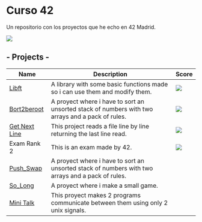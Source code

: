 # Curso 42
Un repositorio con los proyectos que he echo en 42 Madrid.
<div class="header"  >
    <img src="https://1337-readme.vercel.app/api/profile?cursus=42cursus&dark=true&email=hide&login=mortiz-d"/>    
</div class="header">


## - Projects -
| **Name** | **Description**| **Score**|
|----------|----------------|----------|
|[Libft](https://github.com/Zitro646/42Cursus/Libft)| A library with some basic functions made so i can use them and modify them.|<img src="https://badge42.herokuapp.com/api/project/mortiz-d/Libft">|
|[Bort2beroot](https://github.com/Zitro646/42Cursus/born2beroot)| A proyect where i have to sort an unsorted stack of numbers with two arrays and a pack of rules.|<img src="https://badge42.herokuapp.com/api/project/mortiz-d/Born2beroot">|
|[Get Next Line](https://github.com/Zitro646/42Cursus/Get_Next_Line)| This project reads a file line by line returning the last line read.|<img src="https://badge42.herokuapp.com/api/project/mortiz-d/get_next_line">|
|Exam Rank 2| This is an exam made by 42.|<img src="https://badge42.herokuapp.com/api/project/mortiz-d/Exam Rank 02">|
|[Push_Swap](https://github.com/Zitro646/42Cursus/push_swap)| A proyect where i have to sort an unsorted stack of numbers with two arrays and a pack of rules.|
|[So_Long](https://github.com/Zitro646/42Cursus/SoLong)| A proyect where i make a small game.|
|[Mini Talk](https://github.com/Zitro646/42Cursus/Minitalk)| This proyect makes 2 programs communicate between them using only 2 unix signals.|

